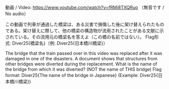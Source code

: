 動画 / Video:
https://www.youtube.com/watch?v=fRMi8TXQRuo
（無音です / No audio）

この動画で列車が通過した橋梁は、ある災害で損傷した後に架け替えられたものである。架け替えに際して、他の橋梁の構造物が流用されたことがある文献に示されている。その流用元の橋梁名を答えよ（この橋の名前ではない）。
Flag形式: Diver25{橋梁名}（例: Diver25{日本橋川橋梁}）

The bridge that the train passed over in this video was replaced after it was damaged in one of the disasters. A document shows that structures from other bridges were diverted during the replacement.
What is the name of the bridge from which it was diverted? (NOT the name of THIS bridge)
Flag format: Diver25{The name of the bridge in Japanese} (Example: Diver25{日本橋川橋梁})
